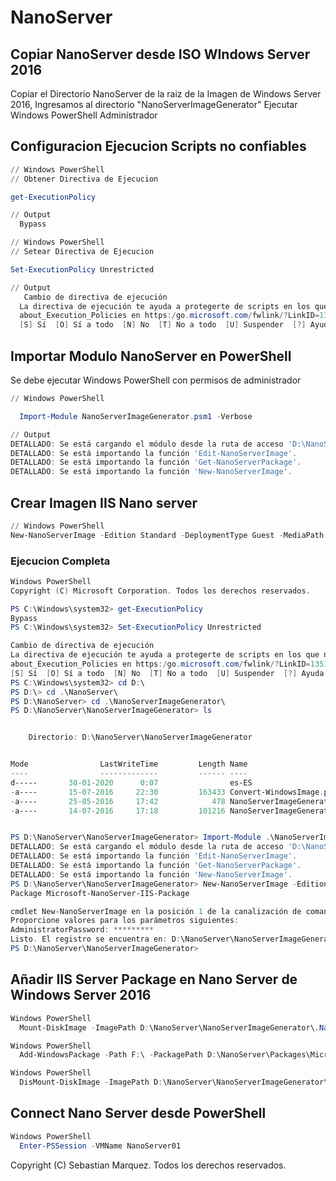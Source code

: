 
# NanoServer

## Copiar NanoServer desde ISO WIndows Server 2016
Copiar el Directorio NanoServer de la raiz de la Imagen de Windows Server 2016, Ingresamos al directorio "NanoServerImageGenerator" 
Ejecutar Windows PowerShell Administrador
## Configuracion Ejecucion Scripts no confiables
```ps1
// Windows PowerShell
// Obtener Directiva de Ejecucion

get-ExecutionPolicy

// Output
  Bypass
```

```ps1
// Windows PowerShell
// Setear Directiva de Ejecucion

Set-ExecutionPolicy Unrestricted

// Output
   Cambio de directiva de ejecución
  La directiva de ejecución te ayuda a protegerte de scripts en los que no confías. Si cambias dicha directiva, podrías exponerte a los riesgos de seguridad descritos en el tema de la Ayuda
  about_Execution_Policies en https:/go.microsoft.com/fwlink/?LinkID=135170. ¿Quieres cambiar la directiva de ejecución?
  [S] Sí  [O] Sí a todo  [N] No  [T] No a todo  [U] Suspender  [?] Ayuda (el valor predeterminado es "N"): S
```
## Importar Modulo NanoServer en PowerShell
Se debe ejecutar Windows PowerShell con permisos de administrador

```ps1
// Windows PowerShell

  Import-Module NanoServerImageGenerator.psm1 -Verbose

// Output
DETALLADO: Se está cargando el módulo desde la ruta de acceso 'D:\NanoServer\NanoServerImageGenerator\NanoServerImageGenerator.psm1'.
DETALLADO: Se está importando la función 'Edit-NanoServerImage'.
DETALLADO: Se está importando la función 'Get-NanoServerPackage'.
DETALLADO: Se está importando la función 'New-NanoServerImage'.
```
## Crear Imagen IIS Nano server
```ps1
// Windows PowerShell
New-NanoServerImage -Edition Standard -DeploymentType Guest -MediaPath E:\ -BasePath .Base -TargetPath .NanoServer01.vhd -ComputerName NanoServer01 -Package Microsoft-NanoServer-IIS-Package
```

### Ejecucion Completa
````ps1
Windows PowerShell
Copyright (C) Microsoft Corporation. Todos los derechos reservados.

PS C:\Windows\system32> get-ExecutionPolicy
Bypass
PS C:\Windows\system32> Set-ExecutionPolicy Unrestricted

Cambio de directiva de ejecución
La directiva de ejecución te ayuda a protegerte de scripts en los que no confías. Si cambias dicha directiva, podrías exponerte a los riesgos de seguridad descritos en el tema de la Ayuda
about_Execution_Policies en https:/go.microsoft.com/fwlink/?LinkID=135170. ¿Quieres cambiar la directiva de ejecución?
[S] Sí  [O] Sí a todo  [N] No  [T] No a todo  [U] Suspender  [?] Ayuda (el valor predeterminado es "N"): S
PS C:\Windows\system32> cd D:\
PS D:\> cd .\NanoServer\
PS D:\NanoServer> cd .\NanoServerImageGenerator\
PS D:\NanoServer\NanoServerImageGenerator> ls


    Directorio: D:\NanoServer\NanoServerImageGenerator


Mode                LastWriteTime         Length Name
----                -------------         ------ ----
d-----       30-01-2020      0:07                es-ES
-a----       15-07-2016     22:30         163433 Convert-WindowsImage.ps1
-a----       25-05-2016     17:42            478 NanoServerImageGenerator.psd1
-a----       14-07-2016     17:18         101216 NanoServerImageGenerator.psm1


PS D:\NanoServer\NanoServerImageGenerator> Import-Module .\NanoServerImageGenerator.psm1 -Verbose
DETALLADO: Se está cargando el módulo desde la ruta de acceso 'D:\NanoServer\NanoServerImageGenerator\NanoServerImageGenerator.psm1'.
DETALLADO: Se está importando la función 'Edit-NanoServerImage'.
DETALLADO: Se está importando la función 'Get-NanoServerPackage'.
DETALLADO: Se está importando la función 'New-NanoServerImage'.
PS D:\NanoServer\NanoServerImageGenerator> New-NanoServerImage -Edition Standard -DeploymentType Guest -MediaPath E:\ -BasePath .Base -TargetPath .NanoServer01.vhd -ComputerName NanoServer01 -
Package Microsoft-NanoServer-IIS-Package

cmdlet New-NanoServerImage en la posición 1 de la canalización de comandos
Proporcione valores para los parámetros siguientes:
AdministratorPassword: *********
Listo. El registro se encuentra en: D:\NanoServer\NanoServerImageGenerator\.Base\Logs\2020-01-30_00-32-55-98
PS D:\NanoServer\NanoServerImageGenerator>
````

## Añadir IIS Server Package en Nano Server de Windows Server 2016
````ps1
Windows PowerShell
  Mount-DiskImage -ImagePath D:\NanoServer\NanoServerImageGenerator\.NanoServer01.vhd
````

````ps1
Windows PowerShell
  Add-WindowsPackage -Path F:\ -PackagePath D:\NanoServer\Packages\Microsoft-NanoServer-IIS-Package.cab
````

````ps1
Windows PowerShell
  DisMount-DiskImage -ImagePath D:\NanoServer\NanoServerImageGenerator\.NanoServer01.vhd
````

## Connect Nano Server desde PowerShell
````ps1
Windows PowerShell
  Enter-PSSession -VMName NanoServer01
````


Copyright (C) Sebastian Marquez. Todos los derechos reservados.
